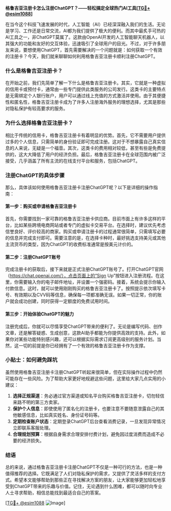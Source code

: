 **格鲁吉亚注册卡怎么注册ChatGPT？——轻松搞定全球热门AI工具[[TG💪+ @esim1088](https://t.me/s/esim1088)]**

在当今这个科技飞速发展的时代，人工智能（AI）已经深深融入我们的生活。无论是学习、工作还是日常交流，AI都为我们提供了极大的便利。而其中最炙手可热的AI工具之一，非ChatGPT莫属了。这款由OpenAI开发的人工智能聊天机器人，以其强大的功能和友好的交互体验，迅速吸引了全球用户的目光。不过，对于许多朋友来说，要想使用ChatGPT，首先需要解决的一个问题就是：如何获取一个有效的注册卡？今天，我们就来聊聊如何利用格鲁吉亚注册卡顺利注册ChatGPT。

### 什么是格鲁吉亚注册卡？

在开始之前，我们先简单了解一下什么是格鲁吉亚注册卡。其实，它就是一种虚拟的信用卡或预付卡，通常由一些专门提供此类服务的公司发行。这类卡的主要特点是无需绑定个人银行账户，用户可以通过线上充值的方式激活并使用。由于其便捷性和匿名性，格鲁吉亚注册卡成为了许多人注册海外服务的理想选择，尤其是那些对隐私保护有较高要求的服务。

### 为什么选择格鲁吉亚注册卡？

相比于传统的信用卡，格鲁吉亚注册卡有着明显的优势。首先，它不需要用户提供过多的个人信息，只需简单的身份验证即可完成注册。这对于不想暴露自己真实信息的人来说，无疑是一个福音。其次，这类卡的费用相对较低，甚至有些是免费提供的，这大大降低了用户的经济负担。最后，格鲁吉亚注册卡在全球范围内被广泛接受，几乎涵盖了所有主流的在线支付平台和服务，包括ChatGPT。

### 注册ChatGPT的具体步骤

那么，具体该如何使用格鲁吉亚注册卡注册ChatGPT呢？以下是详细的操作指南：

#### 第一步：购买或申请格鲁吉亚注册卡
首先，你需要找到一家可靠的格鲁吉亚注册卡供应商。目前市面上有许多这样的平台，比如某些跨境电商网站或者专门的虚拟卡交易平台。在选择时，建议优先考虑信誉良好、评价较高的商家。购买或申请注册卡的过程通常很简单，只需填写必要的信息并完成支付即可。需要注意的是，在选择卡种时，最好挑选支持美元或其他主流货币的类型，因为ChatGPT的收费标准通常是按美元计价的。

#### 第二步：注册ChatGPT账号
完成注册卡的获取后，接下来就是正式注册ChatGPT账号了。打开ChatGPT官网（https://chat.openai.com/），点击页面上的“Sign Up”按钮进入注册流程。在这里，你需要输入你的电子邮件地址，并设置一个强密码。接着，系统会提示你输入付款信息。这时，就可以使用刚刚购买的格鲁吉亚注册卡了。按照提示依次填写卡号、有效期以及CVV码等信息，确保每一项都准确无误。如果一切正常，你的账户就会成功创建，同时获得一定额度的免费试用时间。

#### 第三步：开始体验ChatGPT的魅力
注册完成后，你就可以尽情享受ChatGPT带来的便利了。无论是编写代码、创作文章，还是解答疑惑、生成创意，这款AI助手都能为你提供高效的支持。此外，如果你对某些功能特别感兴趣，还可以根据实际需求订阅更高级别的服务计划。当然，这一切的前提是你已经拥有了一个有效的格鲁吉亚注册卡作为支撑。

### 小贴士：如何避免踩坑

虽然使用格鲁吉亚注册卡注册ChatGPT听起来很简单，但在实际操作过程中仍然可能存在一些风险。为了帮助大家更好地规避这些问题，这里给大家几点实用的小建议：

1. **选择正规渠道**：务必通过官方渠道或知名平台购买格鲁吉亚注册卡，切勿轻信来路不明的第三方卖家。
2. **保护个人信息**：即使使用了匿名化的注册卡，也要注意不要随意泄露自己的其他敏感信息，比如真实姓名、身份证号码等。
3. **定期检查账户状态**：定期登录ChatGPT后台查看消费记录，一旦发现异常情况立即联系客服处理。
4. **合理规划预算**：根据自身需求合理安排付费计划，避免因过度消费而造成不必要的经济损失。

### 结语

总的来说，通过格鲁吉亚注册卡注册ChatGPT不仅是一种可行的方法，也是一种值得推荐的选择。它既满足了人们对隐私保护的需求，又提供了灵活多样的支付方式。希望本文能够帮助到那些正在寻找解决方案的朋友，让大家能够更加轻松地享受到ChatGPT带来的乐趣与价值。记住，无论遇到什么困难，都可以随时向专业人士寻求帮助，相信总能找到最适合自己的答案。

[[TG💪+ @esim1088](https://t.me/s/esim1088) ![Image](https://i.postimg.cc/4NQfJmqS/Snipaste-2025-05-13-00-14-12.png)]